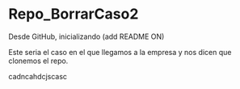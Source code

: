 # Repo_BorrarCaso2
Desde GitHub, inicializando (add README ON)

Este seria el caso en el que llegamos a la empresa y nos dicen que clonemos el repo.

cadncahdcjscasc